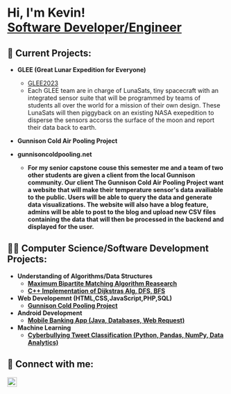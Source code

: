 <h1>Hi, I'm Kevin! <br/><a href="">Software Developer/Engineer</a></h1>


<h2>👨‍ Current Projects:</h2>

- <b>GLEE (Great Lunar Expedition for Everyone)</b>
  - [GLEE2023](https://www.glee2023.org/)
  - Each GLEE team are in charge of LunaSats, tiny spacecraft with an integrated sensor suite that will be programmed by teams of students all over the world for a mission of their own design. These LunaSats will then piggyback on an existing NASA exepedition to disperse the sensors accorss the surface of the moon and report their data back to earth.

- <b>Gunnison Cold Air Pooling Project</b>
- <b>gunnisoncoldpooling.net<b>
  - For my senior capstone couse this semester me and a team of two other students are given a client from the local Gunnison community. Our client The Gunnison Cold Air Pooling Project want a website that will make their temperature sensor's data availiable to the public. Users will be able to query the data and generate data visualizations. The website will also have a blog feature, admins will be able to post to the blog and upload new CSV files containing the data that will then be processed in the backend and displayed for the user. 

<h2>👨‍💻 Computer Science/Software Development Projects:</h2>

- <b>Understanding of Algorithms/Data Structures</b>
  - [Maximum Bipartite Matching Algorithm Reasearch](https://github.com/KevinCabral401/Portfolio/blob/main/Maximum%20Bipartite%20Matching%20Algorithm/Maximum%20Bipartite%20Matching.pdf)
  - [C++ Implementation of Dijkstras Alg, DFS, BFS](https://github.com/KevinCabral401/Portfolio/tree/main/C%2B%2B%20Data%20Structures)
- <b>Web Developemnt (HTML,CSS,JavaScript,PHP,SQL)</b>
  - [Gunnison Cold Pooling Project](https://github.com/samreeves8/ColdAirPooling)
- <b>Android Development</b>
  - [Mobile Banking App (Java, Databases, Web Request)](https://github.com/KevinCabral401/Portfolio/tree/main/Mobile%20Banking) 
- <b>Machine Learning</b>
  - [Cyberbullying Tweet Classification (Python, Pandas, NumPy, Data Analytics)](https://github.com/KevinCabral401/Portfolio/tree/main/Machine%20Learning)

<h2> 🤳 Connect with me:</h2>

[<img align="left" alt="KevinCabral | LinkedIn" width="22px" src="https://cdn.jsdelivr.net/npm/simple-icons@v3/icons/linkedin.svg" />][linkedin]

[linkedin]: https://www.linkedin.com/in/kevin-cabral401/

<!--
**joshmadakor1/joshmadakor1** is a ✨ _special_ ✨ repository because its `README.md` (this file) appears on your GitHub profile.

Here are some ideas to get you started:

- 🔭 I’m currently working on ...
- 🌱 I’m currently learning ...
- 👯 I’m looking to collaborate on ...
- 🤔 I’m looking for help with ...
- 💬 Ask me about ...
- 📫 How to reach me: ...
- 😄 Pronouns: ...
- ⚡ Fun fact: ...
-->
